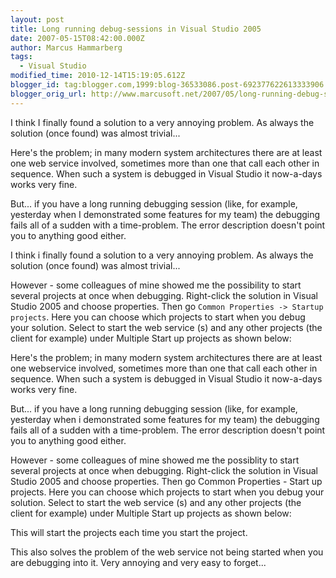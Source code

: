 ```yaml
---
layout: post
title: Long running debug-sessions in Visual Studio 2005
date: 2007-05-15T08:42:00.000Z
author: Marcus Hammarberg
tags:
  - Visual Studio
modified_time: 2010-12-14T15:19:05.612Z
blogger_id: tag:blogger.com,1999:blog-36533086.post-692377622613333906
blogger_orig_url: http://www.marcusoft.net/2007/05/long-running-debug-sessions-in-visual.html
---
```


I think I finally found a solution to a very annoying problem. As always the solution (once found) was almost trivial...

Here's the problem; in many modern system architectures there are at least one web service involved, sometimes more than one that call each other in sequence. When such a system is debugged in Visual Studio it now-a-days works very fine.

But... if you have a long running debugging session (like, for example, yesterday when I demonstrated some features for my team) the debugging fails all of a sudden with a time-problem. The error description doesn't point you to anything good either.

I think i finally found a solution to a very annoying problem. As always the solution (once found) was almost trivial...

However - some colleagues of mine showed me the possibility to start several projects at once when debugging. Right-click the solution in Visual Studio 2005 and choose properties. Then go `Common Properties -> Startup projects`. Here you can choose which projects to start when you debug your solution. Select to start the web service (s) and any other
projects (the client for example) under Multiple Start up projects as shown below:

Here's the problem; in many modern system architectures there are at least one webservice involved, sometimes more than one that call each other in sequence. When such a system is debugged in Visual Studio it now-a-days works very fine.

But... if you have a long running debugging session (like, for example, yesterday when i demonstrated some features for my team) the debugging fails all of a sudden with a time-problem. The error description doesn't point you to anything good either.

However - some colleagues of mine showed me the possiblity to start several projects at once when debugging. Right-click the solution in Visual Studio 2005 and choose properties. Then go Common Properties - Start up projects. Here you can choose which projects to start when you debug your solution. Select to start the web service (s) and any other projects (the client for example) under Multiple Start up projects as shown below:

This will start the projects each time you start the project.

This also solves the problem of the web service not being started when you are debugging into it. Very annoying and very easy to forget...
